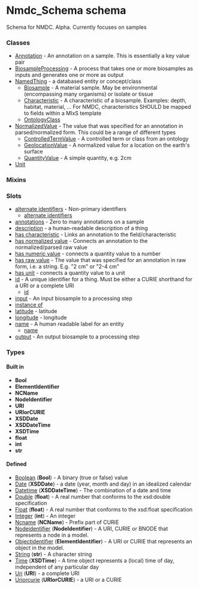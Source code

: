 
# Nmdc_Schema schema


Schema for NMDC. Alpha. Currently focuses on samples


### Classes

 * [Annotation](Annotation.md) - An annotation on a sample. This is essentially a key value pair
 * [BiosampleProcessing](BiosampleProcessing.md) - A process that takes one or more biosamples as inputs and generates one or more as output
 * [NamedThing](NamedThing.md) - a databased entity or concept/class
    * [Biosample](Biosample.md) - A material sample. May be environmental (encompassing many organisms) or isolate or tissue
    * [Characteristic](Characteristic.md) - A characteristic of a biosample. Examples: depth, habitat, material, ... For NMDC, characteristics SHOULD be mapped to fields within a MIxS template
    * [OntologyClass](OntologyClass.md)
 * [NormalizedValue](NormalizedValue.md) - The value that was specified for an annotation in parsed/normalized form. This could be a range of different types
    * [ControlledTermValue](ControlledTermValue.md) - A controlled term or class from an ontology
    * [GeolocationValue](GeolocationValue.md) - A normalized value for a location on the earth's surface
    * [QuantityValue](QuantityValue.md) - A simple quantity, e.g. 2cm
 * [Unit](Unit.md)

### Mixins


### Slots

 * [alternate identifiers](alternate_identifiers.md) - Non-primary identifiers
    * [alternate identifiers](biosample_alternate_identifiers.md)
 * [annotations](annotations.md) - Zero to many annotations on a sample
 * [description](description.md) - a human-readable description of a thing
 * [has characteristic](has_characteristic.md) - Links an annotation to the field/characteristic
 * [has normalized value](has_normalized_value.md) - Connects an annotation to the normalized/parsed raw value
 * [has numeric value](has_numeric_value.md) - connects a quantity value to a number
 * [has raw value](has_raw_value.md) - The value that was specified for an annotation in raw form, i.e. a string. E.g. "2 cm" or "2-4 cm"
 * [has unit](has_unit.md) - connects a quantity value to a unit
 * [id](id.md) - A unique identifier for a thing. Must be either a CURIE shorthand for a URI or a complete URI
    * [id](biosample_id.md)
 * [input](input.md) - An input biosample to a processing step
 * [instance of](instance_of.md)
 * [latitude](latitude.md) - latitude
 * [longitude](longitude.md) - longitude
 * [name](name.md) - A human readable label for an entity
    * [name](biosample_name.md)
 * [output](output.md) - An output biosample to a processing step

### Types


#### Built in

 * **Bool**
 * **ElementIdentifier**
 * **NCName**
 * **NodeIdentifier**
 * **URI**
 * **URIorCURIE**
 * **XSDDate**
 * **XSDDateTime**
 * **XSDTime**
 * **float**
 * **int**
 * **str**

#### Defined

 * [Boolean](Boolean.md)  (**Bool**)  - A binary (true or false) value
 * [Date](Date.md)  (**XSDDate**)  - a date (year, month and day) in an idealized calendar
 * [Datetime](Datetime.md)  (**XSDDateTime**)  - The combination of a date and time
 * [Double](Double.md)  (**float**)  - A real number that conforms to the xsd:double specification
 * [Float](Float.md)  (**float**)  - A real number that conforms to the xsd:float specification
 * [Integer](Integer.md)  (**int**)  - An integer
 * [Ncname](Ncname.md)  (**NCName**)  - Prefix part of CURIE
 * [Nodeidentifier](Nodeidentifier.md)  (**NodeIdentifier**)  - A URI, CURIE or BNODE that represents a node in a model.
 * [Objectidentifier](Objectidentifier.md)  (**ElementIdentifier**)  - A URI or CURIE that represents an object in the model.
 * [String](String.md)  (**str**)  - A character string
 * [Time](Time.md)  (**XSDTime**)  - A time object represents a (local) time of day, independent of any particular day
 * [Uri](Uri.md)  (**URI**)  - a complete URI
 * [Uriorcurie](Uriorcurie.md)  (**URIorCURIE**)  - a URI or a CURIE

